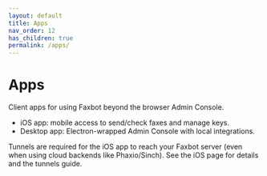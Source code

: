 ```yaml
---
layout: default
title: Apps
nav_order: 12
has_children: true
permalink: /apps/
---
```


# Apps

Client apps for using Faxbot beyond the browser Admin Console.

- iOS app: mobile access to send/check faxes and manage keys.
- Desktop app: Electron-wrapped Admin Console with local integrations.

Tunnels are required for the iOS app to reach your Faxbot server (even when using cloud backends like Phaxio/Sinch). See the iOS page for details and the tunnels guide.

